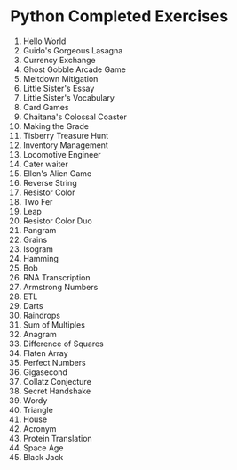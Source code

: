 # Python Completed Exercises
1. Hello World
2. Guido's Gorgeous Lasagna
3. Currency Exchange
4. Ghost Gobble Arcade Game
5. Meltdown Mitigation
6. Little Sister's Essay
7. Little Sister's Vocabulary
8. Card Games
9. Chaitana's Colossal Coaster
10. Making the Grade
11. Tisberry Treasure Hunt
12. Inventory Management
13. Locomotive Engineer
14. Cater waiter
15. Ellen's Alien Game
16. Reverse String
17. Resistor Color
18. Two Fer
19. Leap
20. Resistor Color Duo
21. Pangram
22. Grains
23. Isogram
24. Hamming
25. Bob
26. RNA Transcription
27. Armstrong Numbers
28. ETL
29. Darts
30. Raindrops
31. Sum of Multiples
32. Anagram
33. Difference of Squares
34. Flaten Array
35. Perfect Numbers
36. Gigasecond
37. Collatz Conjecture
38. Secret Handshake
39. Wordy
40. Triangle
41. House
42. Acronym
43. Protein Translation
44. Space Age
45. Black Jack